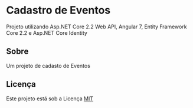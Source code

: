 # Cadastro de Eventos
Projeto utilizando Asp.NET Core 2.2 Web API, Angular 7, Entity Framework Core 2.2 e Asp.NET Core Identity

## Sobre
Um projeto de cadasto de Eventos

## Licença
Este projeto está sob a Licença [MIT](LICENSE.md)
